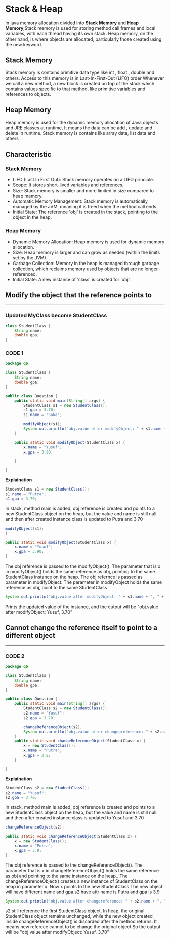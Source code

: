 <!-- Explain previous slice as slice 6 (stack & heap)
.
It’s better if you have another String field in StudentClass -->

# **Stack & Heap**

In java memory allocation divided into **Stack Memory** and **Heap Memory**,Stack memory is used for storing method call frames and local variables, with each thread having its own stack. Heap memory, on the other hand, is where objects are allocated, particularly those created using the new keyword.

## **Stack Memory**

Stack memory is contains primitive data type like int , float , double and others.
Access to this memory is in Last-In-First-Out (LIFO) order
Whenever we call a new method, a new block is created on top of the stack which contains values specific to that method, like primitive variables and references to objects.

## **Heap Memory**

Heap memory is used for the dynamic memory allocation of Java objects and JRE classes at runtime, It means the data can be add , update and delete in runtime.
Stack memory is contains like array data, list data and others

## Characteristic
### Stack Memory
- LIFO (Last In First Out): Stack memory operates on a LIFO principle.
- Scope: It stores short-lived variables and references.
- Size: Stack memory is smaller and more limited in size compared to heap memory.
- Automatic Memory Management: Stack memory is automatically managed by the JVM, meaning it is freed when the method call ends.
- Initial State: The reference 'obj' is created in the stack, pointing to the object in the heap.

### Heap Memory
- Dynamic Memory Allocation: Heap memory is used for dynamic memory allocation.
- Size: Heap memory is larger and can grow as needed (within the limits set by the JVM).
- Garbage Collection: Memory in the heap is managed through garbage collection, which reclaims memory used by objects that are no longer referenced.
- Initial State: A new instance of 'class' is created for 'obj'.

## **Modify the object that the reference points to**

---

### **Updated MyClass become StudentClass**

```java
class StudentClass {
    String name;
    double gpa;
}
```

### **CODE 1**

```java
package q6;

class StudentClass {
    String name;
    double gpa;
}

public class Question {
    public static void main(String[] args) {
        StudentClass s1 = new StudentClass();
        s1.gpa = 3.70;
        s1.name = "Saka";

        modifyObject(s1);
        System.out.println("obj.value after modifyObject: " + s1.name + ", " + s1.gpa);
    }

    public static void modifyObject(StudentClass x) {
        x.name = "Yusuf";
        x.gpa = 3.90;

    }

}
```

**Explaination**

```java
StudentClass s1 = new StudentClass();
s1.name = "Putra";
s1.gpa = 3.70;
```

In stack, method main is added, obj reference is created and points to a new StudentClass object on the heap, but the value and name is still null. and then after created instance class is updated to Putra and 3.70

```java
modifyObject(s1);
}

public static void modifyObject(StudentClass x) {
    x.name = "Yusuf";
    x.gpa = 3.90;
}
```

The obj reference is passed to the modifyObject(). The parameter that is x in modifyObject() holds the same reference as obj, pointing to the same StudentClass instance on the heap.
The obj refernce is passed as parameter in modifyObject. The parameter in modifyObject holds the same reference as obj, point to the same StudentClass

```java
System.out.println("obj.value after modifyObject: " + s1.name + ", " + s1.gpa);
```

Prints the updated value of the instance, and the output will be "obj.value after modifyObject: Yusuf, 3.70"

## **Cannot change the reference itself to point to a different object**

---

### **CODE 2**

```java
package q6;

class StudentClass {
    String name;
    double gpa;
}

public class Question {
    public static void main(String[] args) {
        StudentClass s2 = new StudentClass();
        s2.name = "Yusuf";
        s2.gpa = 3.70;

        changeReferenceObject(s2);
        System.out.println("obj.value after changepreference: " + s2.name + ", " + s2.gpa);
    }
    public static void changeReferenceObject(StudentClass x) {
        x = new StudentClass();
        x.name = "Putra";
        x.gpa = 3.9;
    }

}

```

**Explaination**

```java
StudentClass s2 = new StudentClass();
s2.name = "Yusuf";
s2.gpa = 3.70;
```

In stack, method main is added, obj reference is created and points to a new StudentClass object on the heap, but the value and name is still null. and then after created instance class is updated to Yusuf and 3.70

```java
changeReferenceObject(s2);

public static void changeReferenceObject(StudentClass x) {
    x = new StudentClass();
    x.name = "Putra";
    x.gpa = 3.9;
}
```

The obj reference is passed to the changeReferenceObject(). The parameter that is x in changeReferenceObject() holds the same reference as obj and pointing to the same instance on the heap..
The changeReferenceObject() creates a new instance of StudentClass on the heap in parameter x. Now x points to the new StudentClass
The new object will have different name and gpa.s2 have attr name is Putra and gpa is 3.9

```java
System.out.println("obj.value after changereference: " + s2.name + ", " + s2.gpa);
```

s2 still reference the first StudentClass object. In heap, the original StudentClass object remains unchanged, while the new object created inside changeReferenceObject() is discarded after the method returns.
It means new referece cannot to be change the original object
So the output will be "obj.value after modifyObject: Yusuf, 3.70"
